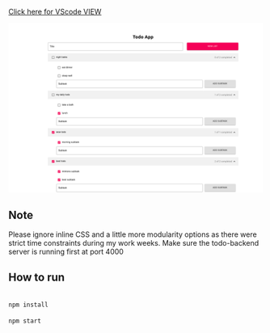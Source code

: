 [Click here for VScode VIEW](https://github1s.com/asifsabirshuvo/todo-frontend)

![screenshot](https://github.com/asifsabirshuvo/todo-frontend/blob/master/screenshot.png?raw=true)

## Note
Please ignore inline CSS and a little more modularity options as there were strict time constraints during my work weeks.
Make sure the todo-backend server is running first at port 4000

## How to run


```

npm install

npm start

```



